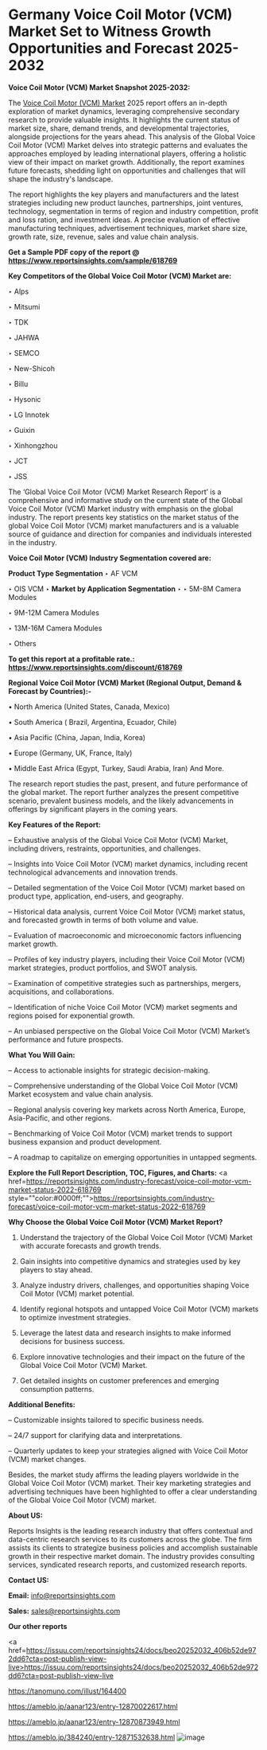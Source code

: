# Germany Voice Coil Motor (VCM) Market Set to Witness Growth Opportunities and Forecast 2025-2032

<strong>Voice Coil Motor (VCM) Market Snapshot 2025-2032:</strong>

The <a href=https://www.reportsinsights.com/sample/618769>Voice Coil Motor (VCM) Market</a> 2025 report offers an in-depth exploration of market dynamics, leveraging comprehensive secondary research to provide valuable insights. It highlights the current status of market size, share, demand trends, and developmental trajectories, alongside projections for the years ahead. This analysis of the Global Voice Coil Motor (VCM) Market delves into strategic patterns and evaluates the approaches employed by leading international players, offering a holistic view of their impact on market growth. Additionally, the report examines future forecasts, shedding light on opportunities and challenges that will shape the industry's landscape.

The report highlights the key players and manufacturers and the latest strategies including new product launches, partnerships, joint ventures, technology, segmentation in terms of region and industry competition, profit and loss ration, and investment ideas. A precise evaluation of effective manufacturing techniques, advertisement techniques, market share size, growth rate, size, revenue, sales and value chain analysis.

<strong>Get a Sample PDF copy of the report @ <a href=https://www.reportsinsights.com/sample/618769 style=color:#0000ff;>https://www.reportsinsights.com/sample/618769</a></strong>

<strong>Key Competitors of the Global Voice Coil Motor (VCM) Market are:</strong>

‣ Alps

‣ Mitsumi

‣ TDK

‣ JAHWA

‣ SEMCO

‣ New-Shicoh

‣ Billu

‣ Hysonic

‣ LG Innotek

‣ Guixin

‣ Xinhongzhou

‣ JCT

‣ JSS

The ‘Global Voice Coil Motor (VCM) Market Research Report’ is a comprehensive and informative study on the current state of the Global Voice Coil Motor (VCM) Market industry with emphasis on the global industry. The report presents key statistics on the market status of the global Voice Coil Motor (VCM) market manufacturers and is a valuable source of guidance and direction for companies and individuals interested in the industry.

<strong>Voice Coil Motor (VCM) Industry Segmentation covered are:</strong>

<strong>Product Type Segmentation</strong>
‣
AF VCM

‣ OIS VCM
‣ 
<strong>Market by Application Segmentation</strong>
‣
‣  5M-8M Camera Modules

‣ 9M-12M Camera Modules

‣ 13M-16M Camera Modules

‣ Others

<strong>To get this report at a profitable rate.: <a href=https://www.reportsinsights.com/discount/618769 style=color:#0000ff;>https://www.reportsinsights.com/discount/618769</a></strong>

<strong>Regional Voice Coil Motor (VCM) Market (Regional Output, Demand &amp; Forecast by Countries):-</strong>

• North America (United States, Canada, Mexico)

• South America ( Brazil, Argentina, Ecuador, Chile)

• Asia Pacific (China, Japan, India, Korea)

• Europe (Germany, UK, France, Italy)

• Middle East Africa (Egypt, Turkey, Saudi Arabia, Iran) And More.

The research report studies the past, present, and future performance of the global market. The report further analyzes the present competitive scenario, prevalent business models, and the likely advancements in offerings by significant players in the coming years.

<strong>Key Features of the Report:</strong>

– Exhaustive analysis of the Global Voice Coil Motor (VCM) Market, including drivers, restraints, opportunities, and challenges.

– Insights into Voice Coil Motor (VCM) market dynamics, including recent technological advancements and innovation trends.

– Detailed segmentation of the Voice Coil Motor (VCM) market based on product type, application, end-users, and geography.

– Historical data analysis, current Voice Coil Motor (VCM) market status, and forecasted growth in terms of both volume and value.

– Evaluation of macroeconomic and microeconomic factors influencing market growth.

– Profiles of key industry players, including their Voice Coil Motor (VCM) market strategies, product portfolios, and SWOT analysis.

– Examination of competitive strategies such as partnerships, mergers, acquisitions, and collaborations.

– Identification of niche Voice Coil Motor (VCM) market segments and regions poised for exponential growth.

– An unbiased perspective on the Global Voice Coil Motor (VCM) Market’s performance and future prospects.

<strong>What You Will Gain:</strong>

– Access to actionable insights for strategic decision-making.

– Comprehensive understanding of the Global Voice Coil Motor (VCM) Market ecosystem and value chain analysis.

– Regional analysis covering key markets across North America, Europe, Asia-Pacific, and other regions.

– Benchmarking of Voice Coil Motor (VCM) market trends to support business expansion and product development.

– A roadmap to capitalize on emerging opportunities in untapped segments.

<strong>Explore the Full Report Description, TOC, Figures, and Charts:</strong>
<a href=https://reportsinsights.com/industry-forecast/voice-coil-motor-vcm-market-status-2022-618769 style=""color:#0000ff;"">https://reportsinsights.com/industry-forecast/voice-coil-motor-vcm-market-status-2022-618769</a>

<strong>Why Choose the Global Voice Coil Motor (VCM) Market Report?</strong>

1. Understand the trajectory of the Global Voice Coil Motor (VCM) Market with accurate forecasts and growth trends.

2. Gain insights into competitive dynamics and strategies used by key players to stay ahead.

3. Analyze industry drivers, challenges, and opportunities shaping Voice Coil Motor (VCM) market potential.

4. Identify regional hotspots and untapped Voice Coil Motor (VCM) markets to optimize investment strategies.

5. Leverage the latest data and research insights to make informed decisions for business success.

6. Explore innovative technologies and their impact on the future of the Global Voice Coil Motor (VCM) Market.

7. Get detailed insights on customer preferences and emerging consumption patterns.

<strong>Additional Benefits:</strong>

– Customizable insights tailored to specific business needs.

– 24/7 support for clarifying data and interpretations.

– Quarterly updates to keep your strategies aligned with Voice Coil Motor (VCM) market changes.

Besides, the market study affirms the leading players worldwide in the Global Voice Coil Motor (VCM) market. Their key marketing strategies and advertising techniques have been highlighted to offer a clear understanding of the Global Voice Coil Motor (VCM) market.

<strong><strong>About US</strong>:</strong>

Reports Insights is the leading research industry that offers contextual and data-centric research services to its customers across the globe. The firm assists its clients to strategize business policies and accomplish sustainable growth in their respective market domain. The industry provides consulting services, syndicated research reports, and customized research reports.

<strong>Contact US:</strong>

<p class=><b>Email:</b> <a href=mailto:info@reportsinsights.com>info@reportsinsights.com</a></p>
<p class=><b>Sales:</b> <a href=mailto:sales@reportsinsights.com>sales@reportsinsights.com</a></p>

<strong>Our other reports</strong>

<a href=https://issuu.com/reportsinsights24/docs/beo20252032_406b52de972dd6?cta=post-publish-view-live>https://issuu.com/reportsinsights24/docs/beo20252032_406b52de972dd6?cta=post-publish-view-live</a>

<a href=https://tanomuno.com/illust/164400>https://tanomuno.com/illust/164400</a>

<a href=https://ameblo.jp/aanar123/entry-12870022617.html>https://ameblo.jp/aanar123/entry-12870022617.html</a>

<a href=https://ameblo.jp/aanar123/entry-12870873949.html>https://ameblo.jp/aanar123/entry-12870873949.html</a>

<a href=https://ameblo.jp/384240/entry-12871532638.html>https://ameblo.jp/384240/entry-12871532638.html</a>
![image](https://github.com/user-attachments/assets/60b19bf9-c259-43a4-95b9-220da9a6cc2a)
